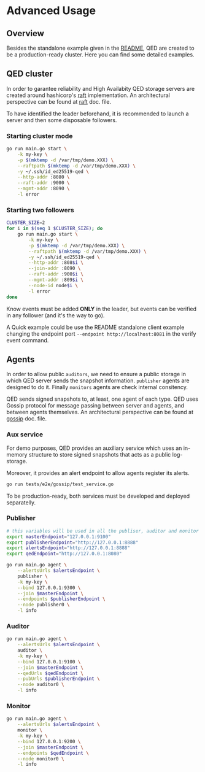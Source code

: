# Advanced Usage

## Overview

Besides the standalone example given in the [README](../README.md), QED are created to be a
production-ready cluster. Here you can find some detailed examples.

## QED cluster

In order to garantee reliability and High Availabity QED storage servers are 
created around hashicorp's [raft](https://github.com/hashicorp/raft) implementation.
An architectural perspective can be found at [raft](architecture/raft.md) doc. file. 

To have identified the leader beforehand, it is recommended to launch a server and then some
disposable followers.

### Starting cluster mode

```bash
go run main.go start \
    -k my-key \
    -p $(mktemp -d /var/tmp/demo.XXX) \
    --raftpath $(mktemp -d /var/tmp/demo.XXX) \
    -y ~/.ssh/id_ed25519-qed \
    --http-addr :8080 \
    --raft-addr :9000 \
    --mgmt-addr :8090 \
    -l error
```

### Starting two followers
```bash
CLUSTER_SIZE=2
for i in $(seq 1 $CLUSTER_SIZE); do
    go run main.go start \
        -k my-key \
        -p $(mktemp -d /var/tmp/demo.XXX) \
        --raftpath $(mktemp -d /var/tmp/demo.XXX) \
        -y ~/.ssh/id_ed25519-qed \
        --http-addr :808$i \
        --join-addr :8090 \
        --raft-addr :900$i \
        --mgmt-addr :809$i \
        --node-id node$i \
        -l error
done
```

Know events must be added **ONLY** in the leader, but events can be verified in
any follower (and it's the way to go).

A Quick example could be use the README standalone client example changing the
endpoint port `--endpoint http://localhost:8081` in the verify event command.


## Agents

In order to allow public `auditors`, we need to ensure a public storage in which 
QED server sends the snapshot information. `publisher` agents are designed to do 
it. Finally `monitors` agents are check internal consitency.

QED sends signed snapshots to, at least, one agent of each type. 
QED uses Gossip protocol for message passing between server and agents, and between
agents themselves.
An architectural perspective can be found at [gossip](architecture/gossip.md) doc. file. 


### Aux service

For demo purposes, QED provides an auxiliary service which uses 
an in-memory structure to store signed snapshots that acts as a public log-storage.

Moreover, it provides an alert endpoint to allow agents register its alerts.

```bash
go run tests/e2e/gossip/test_service.go
```

To be production-ready, both services must be developed and deployed separatelly.

### Publisher

```bash
# this variables will be used in all the publiser, auditor and monitor examples.
export masterEndpoint="127.0.0.1:9100"
export publisherEndpoint="http://127.0.0.1:8888"
export alertsEndpoint="http://127.0.0.1:8888"
export qedEndpoint="http://127.0.0.1:8080"
```

```bash
go run main.go agent \
    --alertsUrls $alertsEndpoint \
    publisher \
    -k my-key \
    --bind 127.0.0.1:9300 \
    --join $masterEndpoint \
    --endpoints $publisherEndpoint \
    --node publisher0 \
    -l info
```

### Auditor

```bash
go run main.go agent \
    --alertsUrls $alertsEndpoint \
    auditor \
    -k my-key \
    --bind 127.0.0.1:9100 \
    --join $masterEndpoint \
    --qedUrls $qedEndpoint \
    --pubUrls $publisherEndpoint \
    --node auditor0 \
    -l info
```

### Monitor

```bash
go run main.go agent \
    --alertsUrls $alertsEndpoint \
    monitor \
    -k my-key \
    --bind 127.0.0.1:9200 \
    --join $masterEndpoint \
    --endpoints $qedEndpoint \
    --node monitor0 \
    -l info
```
